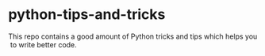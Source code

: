 # python-tips-and-tricks
This repo contains a good amount of Python tricks and tips which helps you to write better code. 
